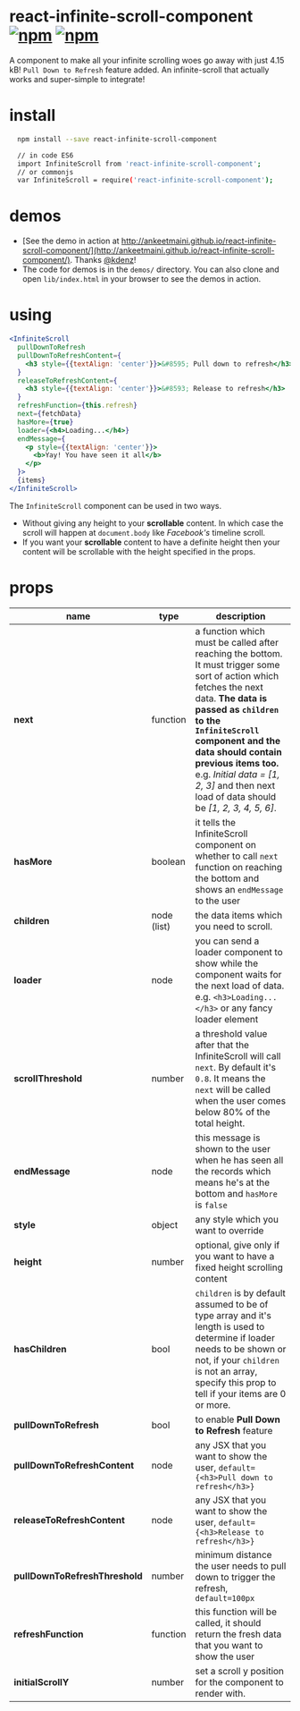 # react-infinite-scroll-component [![npm](https://img.shields.io/npm/dt/react-infinite-scroll-component.svg?style=flat-square)](https://www.npmjs.com/package/react-infinite-scroll-component) [![npm](https://img.shields.io/npm/v/react-infinite-scroll-component.svg?style=flat-square)](https://www.npmjs.com/package/react-infinite-scroll-component)

A component to make all your infinite scrolling woes go away with just 4.15 kB! `Pull Down to Refresh` feature
added. An infinite-scroll that actually works and super-simple to integrate!

# install
```bash
  npm install --save react-infinite-scroll-component

  // in code ES6
  import InfiniteScroll from 'react-infinite-scroll-component';
  // or commonjs
  var InfiniteScroll = require('react-infinite-scroll-component');
```

# demos
- [See the demo in action at http://ankeetmaini.github.io/react-infinite-scroll-component/](http://ankeetmaini.github.io/react-infinite-scroll-component/). Thanks [@kdenz](https://github.com/kdenz)!
- The code for demos is in the `demos/` directory. You can also clone and open `lib/index.html` in your browser to see the demos in action.

# using

```jsx
<InfiniteScroll
  pullDownToRefresh
  pullDownToRefreshContent={
    <h3 style={{textAlign: 'center'}}>&#8595; Pull down to refresh</h3>
  }
  releaseToRefreshContent={
    <h3 style={{textAlign: 'center'}}>&#8593; Release to refresh</h3>
  }
  refreshFunction={this.refresh}
  next={fetchData}
  hasMore={true}
  loader={<h4>Loading...</h4>}
  endMessage={
    <p style={{textAlign: 'center'}}>
      <b>Yay! You have seen it all</b>
    </p>
  }>
  {items}
</InfiniteScroll>
```

The `InfiniteScroll` component can be used in two ways.

- Without giving any height to your **scrollable** content. In which case the scroll will happen at `document.body` like *Facebook's* timeline scroll.
- If you want your **scrollable** content to have a definite height then your content will be scrollable with the height specified in the props.

# props
name | type | description
-----|------|------------
**next** | function | a function which must be called after reaching the bottom. It must trigger some sort of action which fetches the next data. **The data is passed as `children` to the `InfiniteScroll` component and the data should contain previous items too.** e.g. *Initial data = [1, 2, 3]* and then next load of data should be *[1, 2, 3, 4, 5, 6]*.
**hasMore** | boolean | it tells the InfiniteScroll component on whether to call `next` function on reaching the bottom and shows an `endMessage` to the user
**children** | node (list) | the data items which you need to scroll.
**loader** | node | you can send a loader component to show while the component waits for the next load of data. e.g. `<h3>Loading...</h3>` or any fancy loader element
**scrollThreshold** | number | a threshold value after that the InfiniteScroll will call `next`. By default it's `0.8`. It means the `next` will be called when the user comes below 80% of the total height.
**endMessage** | node |  this message is shown to the user when he has seen all the records which means he's at the bottom and `hasMore` is `false`
**style** | object | any style which you want to override
**height** | number | optional, give only if you want to have a fixed height scrolling content
**hasChildren** | bool | `children` is by default assumed to be of type array and it's length is used to determine if loader needs to be shown or not, if your `children` is not an array, specify this prop to tell if your items are 0 or more.
**pullDownToRefresh** | bool | to enable **Pull Down to Refresh** feature
**pullDownToRefreshContent** | node | any JSX that you want to show the user, `default={<h3>Pull down to refresh</h3>}`
**releaseToRefreshContent** | node | any JSX that you want to show the user, `default={<h3>Release to refresh</h3>}`
**pullDownToRefreshThreshold** | number | minimum distance the user needs to pull down to trigger the refresh, `default=100px`
**refreshFunction** | function | this function will be called, it should return the fresh data that you want to show the user
**initialScrollY** | number | set a scroll y position for the component to render with.
